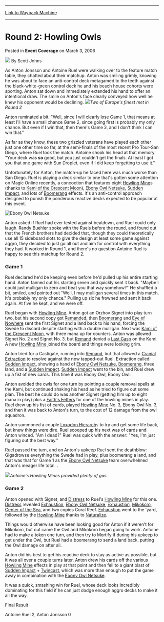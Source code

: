 
---
[Link to Wayback Machine](https://web.archive.org/web/20220516190610/https://magic.wizards.com/en/articles/archive/event-coverage/round-2-howling-owls-2006-03-03)

[_metadata_:author]:- "Scott Johns"
[_metadata_:description]:- "As Anton Jonsson and Antoine Ruel were walking over to the feature match table, they chatted about their matchup. Anton was smiling grimly, knowing he was about to face an anti-control deck metagamed to the teeth against the black-white-green control deck he and his beach house cohorts were sporting. Anton sat down and immediately extended his hand to offer an intentional"
[_metadata_:generator]:- "Drupal 7 (http://drupal.org)"
[_metadata_:node]:- "542941"
[_metadata_:publish_date]:- "2006-03-03"
[_metadata_:source]:- "div-main-content"
[_metadata_:title]:- "Round 2: Howling Owls"
[_metadata_:wayback_capture_timestamp]:- "2022-05-16 19:06:10"
[_metadata_:wayback_raw_url]:- "https://web.archive.org/web/20220516190610id_/https://magic.wizards.com/en/articles/archive/event-coverage/round-2-howling-owls-2006-03-03"
[_metadata_:wayback_url]:- "https://magic.wizards.com/en/articles/archive/event-coverage/round-2-howling-owls-2006-03-03"
---


Round 2: Howling Owls
=====================



 Posted in **Event Coverage**
 on March 3, 2006 






![](https://media.magic.wizards.com/styles/auth_small/public/images/person/authorpic_scottjohns.jpg)
By Scott Johns











As Anton Jonsson and Antoine Ruel were walking over to the feature match table, they chatted about their matchup. Anton was smiling grimly, knowing he was about to face an anti-control deck metagamed to the teeth against the black-white-green control deck he and his beach house cohorts were sporting. Anton sat down and immediately extended his hand to offer an intentional draw. The smile on Anton's face clearly conveyed how well he knew his opponent would be declining. ![](https://media.magic.wizards.com/image_legacy_migration/sideboard/images/pthon06/fm2_rueljonsson.jpg)*Two of Europe's finest met in Round 2*


Anton ruminated a bit. "Well, since I will clearly lose Game 1, that means at least I'll have a small chance Game 2, since going first is probably my only chance. But even if I win that, then there's Game 3, and I don't think I can win that."


As far as they know, these two grizzled veterans have played each other just one other time so far, at the semi-finals of the most recent Pro Tour-San Diego, where Ruel took the match. Antoine shook his head at that memory. "Your deck was **so** good, but you just couldn't get the finals. At least I got you that one game with Sun Droplet, even if I did keep forgetting to use it."


Unfortunately for Anton, the match-up he faced here was much worse than San Diego. Ruel is playing a deck similar to one that's gotten some attention on Magic Online recently, a concoction that features eight [Howling Mine](https://gatherer.wizards.com/Pages/Card/Details.aspx?name=Howling+Mine)s (thanks to [Kami of the Crescent Moon](https://gatherer.wizards.com/Pages/Card/Details.aspx?name=Kami+of+the+Crescent+Moon)), [Ebony Owl Netsuke](https://gatherer.wizards.com/Pages/Card/Details.aspx?name=Ebony+Owl+Netsuke), [Sudden Impact](https://gatherer.wizards.com/Pages/Card/Details.aspx?name=Sudden+Impact), and lots of [Boomerang](https://gatherer.wizards.com/Pages/Card/Details.aspx?name=Boomerang) effects. It's an anti-control approach designed to punish the ponderous reactive decks expected to be popular at this event.



![Ebony Owl Netsuke](http://gatherer.wizards.com/Handlers/Image.ashx?type=card&name=Ebony+Owl+Netsuke)

Anton asked if Ruel had ever tested against beatdown, and Ruel could only laugh. Randy Buehler spoke with the Ruels before the round, and found out that the French brothers had decided that, though they could theoretically use all 15 sideboard slots to give the design at least some game against aggro, they decided to just go all out and aim for control with everything they had. It worked in Round 1, and there's no question Antoine Ruel is happy to see this matchup for Round 2.


### Game 1


Ruel declared he'd be keeping even before he'd pulled up his entire starting hand. Anton fanned out his starting seven and quickly sent it back. "Maybe I could just mulligan to zero and beat you that way somehow?" He shuffled a bit, smiled, and pointed out "Well, I may mulligan several times in this match. It's probably my only chance." Pulling up six he frowned and sent it back again. At five he kept, and we were off.


Ruel began with [Howling Mine](https://gatherer.wizards.com/Pages/Card/Details.aspx?name=Howling+Mine). Anton got an Orzhov Signet into play turn two, but his second copy got [Remand](https://gatherer.wizards.com/Pages/Card/Details.aspx?name=Remand)ed, then [Boomerang](https://gatherer.wizards.com/Pages/Card/Details.aspx?name=Boomerang) and [Eye of Nowhere](https://gatherer.wizards.com/Pages/Card/Details.aspx?name=Eye+of+Nowhere) sent the first Signet and a land back to his hand, forcing the Swede to discard despite starting with a double mulligan. Next was [Kami of the Crescent Moon](https://gatherer.wizards.com/Pages/Card/Details.aspx?name=Kami+of+the+Crescent+Moon), with three mana up for counters. Anton was allowed Signet No. 2 and Signet No. 3, but [Remand](https://gatherer.wizards.com/Pages/Card/Details.aspx?name=Remand) denied a [Last Gasp](https://gatherer.wizards.com/Pages/Card/Details.aspx?name=Last+Gasp) on the Kami. A new [Howling Mine](https://gatherer.wizards.com/Pages/Card/Details.aspx?name=Howling+Mine) joined the board and things were looking grim.


Anton tried for a Castigate, running into [Remand](https://gatherer.wizards.com/Pages/Card/Details.aspx?name=Remand), but that allowed a [Cranial Extraction](https://gatherer.wizards.com/Pages/Card/Details.aspx?name=Cranial+Extraction) to resolve against the now tapped-out Ruel. Extraction called [Sudden Impact](https://gatherer.wizards.com/Pages/Card/Details.aspx?name=Sudden+Impact), showing a hand of [Ebony Owl Netsuke](https://gatherer.wizards.com/Pages/Card/Details.aspx?name=Ebony+Owl+Netsuke), [Boomerang](https://gatherer.wizards.com/Pages/Card/Details.aspx?name=Boomerang), three land, and a [Sudden Impact](https://gatherer.wizards.com/Pages/Card/Details.aspx?name=Sudden+Impact). [Sudden Impact](https://gatherer.wizards.com/Pages/Card/Details.aspx?name=Sudden+Impact) went to the bin, and Ruel drew up a fist of new cards. This time it was Ebony Owl, Ebony Owl.


Anton avoided the owls for one turn by pointing a couple removal spells at the Kami, but continued shaking his head as he tried to figure out some plan. The best he could do was another Signet (getting him up to eight mana in play) plus a [Faith's Fetters](https://gatherer.wizards.com/Pages/Card/Details.aspx?name=Faith%27s+Fetters) for one of the howling mines in play. Ruel drew up his fist of cards, played [Howling Mine](https://gatherer.wizards.com/Pages/Card/Details.aspx?name=Howling+Mine) No. 3, Ebony Owl No. 3, and then it was back to Anton's turn, to the cost of 12 damage from the owl squadron.


Anton summoned a couple [Loxodon Hierarch](https://gatherer.wizards.com/Pages/Card/Details.aspx?name=Loxodon+Hierarch)s to try and get some life back, but knew things were dire. Ruel scooped up his next was of cards and Anton winced. "Am I dead?" Ruel was quick with the answer: "Yes, I'm just figuring out the best way."


Ruel passed the turn, and on Anton's upkeep Ruel sent the deathblow: Gigadrowse everything the Swede had in play, plus boomerang a land, and that was that for Game 1 as the [Ebony Owl Netsuke](https://gatherer.wizards.com/Pages/Card/Details.aspx?name=Ebony+Owl+Netsuke) team overwhelmed Anton's meager life total. .


![](https://media.magic.wizards.com/image_legacy_migration/sideboard/images/pthon06/fm2_ruel.jpg)*Antoine's Howling Mines provided plenty of gas*
### Game 2


Anton opened with Signet, and [Distress](https://gatherer.wizards.com/Pages/Card/Details.aspx?name=Distress) to Ruel's [Howling Mine](https://gatherer.wizards.com/Pages/Card/Details.aspx?name=Howling+Mine) for this one. [Distress](https://gatherer.wizards.com/Pages/Card/Details.aspx?name=Distress) revealed [Exhaustion](https://gatherer.wizards.com/Pages/Card/Details.aspx?name=Exhaustion), [Ebony Owl Netsuke](https://gatherer.wizards.com/Pages/Card/Details.aspx?name=Ebony+Owl+Netsuke), [Exhaustion](https://gatherer.wizards.com/Pages/Card/Details.aspx?name=Exhaustion), [Mikokoro, Center of the Sea](https://gatherer.wizards.com/Pages/Card/Details.aspx?name=Mikokoro%2C+Center+of+the+Sea), and two copies Coral Reef. [Exhaustion](https://gatherer.wizards.com/Pages/Card/Details.aspx?name=Exhaustion) went to the 'yard, followed by the [Howling Mine](https://gatherer.wizards.com/Pages/Card/Details.aspx?name=Howling+Mine) thanks to [Naturalize](https://gatherer.wizards.com/Pages/Card/Details.aspx?name=Naturalize).  

Things would otherwise have been looking good for Anton if it weren't for Mikokoro, but out came the Owl and Mikokoro began going to work. Antoine had to make a token one turn, and then try to Mortify if during his upkeep to get under the Owl, but Ruel had a boomerang to send a land back, putting the Owl damage on after all.


Anton did his best to get his reactive deck to stay as active as possible, but it was all over a couple turns later. Anton drew his cards off the various [Howling Mine](https://gatherer.wizards.com/Pages/Card/Details.aspx?name=Howling+Mine) effects in play at that point and then fell to a giant blast of [Sudden Impact](https://gatherer.wizards.com/Pages/Card/Details.aspx?name=Sudden+Impact) + [Twincast](https://gatherer.wizards.com/Pages/Card/Details.aspx?name=Twincast), which was more than enough to put the game away in combination with the [Ebony Owl Netsuke](https://gatherer.wizards.com/Pages/Card/Details.aspx?name=Ebony+Owl+Netsuke).


It was a quick, smashing win for Ruel, whose deck looks incredibly dominating for this field if he can just dodge enough aggro decks to make it all the way.


Final Result  

Antoine Ruel 2, Anton Jonsson 0








